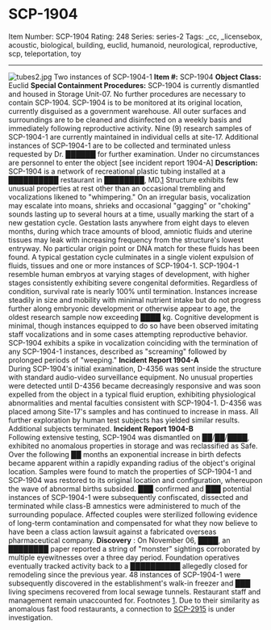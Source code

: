 # SCP-1904
Item Number: SCP-1904
Rating: 248
Series: series-2
Tags: _cc, _licensebox, acoustic, biological, building, euclid, humanoid, neurological, reproductive, scp, teleportation, toy

---

![tubes2.jpg](https://scp-wiki.wdfiles.com/local--files/scp-1904/tubes2.jpg)
Two instances of SCP-1904-1
**Item #:** SCP-1904
**Object Class:** Euclid
**Special Containment Procedures:** SCP-1904 is currently dismantled and housed in Storage Unit-07. No further procedures are necessary to contain SCP-1904. SCP-1904 is to be monitored at its original location, currently disguised as a government warehouse. All outer surfaces and surroundings are to be cleaned and disinfected on a weekly basis and immediately following reproductive activity. Nine (9) research samples of SCP-1904-1 are currently maintained in individual cells at site-17. Additional instances of SCP-1904-1 are to be collected and terminated unless requested by Dr. ██████ for further examination. Under no circumstances are personnel to enter the object [see incident report 1904-A]
**Description:** SCP-1904 is a network of recreational plastic tubing installed at a ██████████ restaurant in ████████, MD.[1](javascript:;) Structure exhibits few unusual properties at rest other than an occasional trembling and vocalizations likened to "whimpering." On an irregular basis, vocalization may escalate into moans, shrieks and occasional "gagging" or "choking" sounds lasting up to several hours at a time, usually marking the start of a new gestation cycle. Gestation lasts anywhere from eight days to eleven months, during which trace amounts of blood, amniotic fluids and uterine tissues may leak with increasing frequency from the structure's lowest entryway. No particular origin point or DNA match for these fluids has been found. A typical gestation cycle culminates in a single violent expulsion of fluids, tissues and one or more instances of SCP-1904-1.
SCP-1904-1 resemble human embryos at varying stages of development, with higher stages consistently exhibiting severe congenital deformities. Regardless of condition, survival rate is nearly 100% until termination. Instances increase steadily in size and mobility with minimal nutrient intake but do not progress further along embryonic development or otherwise appear to age, the oldest research sample now exceeding ████ kg. Cognitive development is minimal, though instances equipped to do so have been observed imitating staff vocalizations and in some cases attempting reproductive behavior. SCP-1904 exhibits a spike in vocalization coinciding with the termination of any SCP-1904-1 instances, described as "screaming" followed by prolonged periods of "weeping."
**Incident Report 1904-A**  
During SCP-1904's initial examination, D-4356 was sent inside the structure with standard audio-video surveillance equipment. No unusual properties were detected until D-4356 became decreasingly responsive and was soon expelled from the object in a typical fluid eruption, exhibiting physiological abnormalities and mental faculties consistent with SCP-1904-1. D-4356 was placed among Site-17's samples and has continued to increase in mass. All further exploration by human test subjects has yielded similar results. Additional subjects terminated.
**Incident Report 1904-B**  
Following extensive testing, SCP-1904 was dismantled on ██/██/████, exhibited no anomalous properties in storage and was reclassified as Safe. Over the following ██ months an exponential increase in birth defects became apparent within a rapidly expanding radius of the object's original location. Samples were found to match the properties of SCP-1904-1 and SCP-1904 was restored to its original location and configuration, whereupon the wave of abnormal births subsided. ███ confirmed and ███ potential instances of SCP-1904-1 were subsequently confiscated, dissected and terminated while class-B amnestics were administered to much of the surrounding populace. Affected couples were sterilized following evidence of long-term contamination and compensated for what they now believe to have been a class action lawsuit against a fabricated overseas pharmaceutical company.
**Discovery** : On November 06, ████, an ████████ paper reported a string of "monster" sightings corroborated by multiple eyewitnesses over a three day period. Foundation operatives eventually tracked activity back to a ██████████ allegedly closed for remodeling since the previous year. 48 instances of SCP-1904-1 were subsequently discovered in the establishment's walk-in freezer and ███ living specimens recovered from local sewage tunnels. Restaurant staff and management remain unaccounted for.
Footnotes
[1](javascript:;). Due to their similarity as anomalous fast food restaurants, a connection to [SCP-2915](/scp-2915) is under investigation.